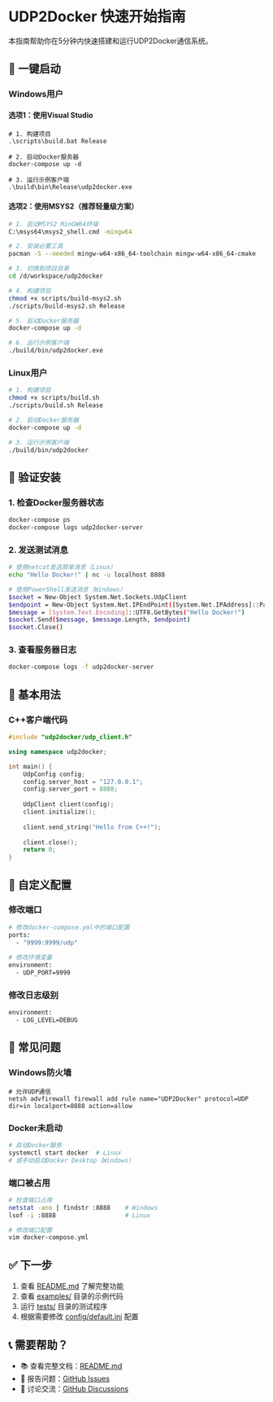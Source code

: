 # UDP2Docker 快速开始指南

本指南帮助你在5分钟内快速搭建和运行UDP2Docker通信系统。

## 🚀 一键启动

### Windows用户

#### 选项1：使用Visual Studio
```batch
# 1. 构建项目
.\scripts\build.bat Release

# 2. 启动Docker服务器
docker-compose up -d

# 3. 运行示例客户端
.\build\bin\Release\udp2docker.exe
```

#### 选项2：使用MSYS2（推荐轻量级方案）
```bash
# 1. 启动MSYS2 MinGW64终端
C:\msys64\msys2_shell.cmd -mingw64

# 2. 安装必要工具
pacman -S --needed mingw-w64-x86_64-toolchain mingw-w64-x86_64-cmake

# 3. 切换到项目目录
cd /d/workspace/udp2docker

# 4. 构建项目
chmod +x scripts/build-msys2.sh
./scripts/build-msys2.sh Release

# 5. 启动Docker服务器
docker-compose up -d

# 6. 运行示例客户端
./build/bin/udp2docker.exe
```

### Linux用户

```bash
# 1. 构建项目
chmod +x scripts/build.sh
./scripts/build.sh Release

# 2. 启动Docker服务器
docker-compose up -d

# 3. 运行示例客户端
./build/bin/udp2docker
```

## 🧪 验证安装

### 1. 检查Docker服务器状态
```bash
docker-compose ps
docker-compose logs udp2docker-server
```

### 2. 发送测试消息
```bash
# 使用netcat发送简单消息（Linux）
echo "Hello Docker!" | nc -u localhost 8888

# 使用PowerShell发送消息（Windows）
$socket = New-Object System.Net.Sockets.UdpClient
$endpoint = New-Object System.Net.IPEndPoint([System.Net.IPAddress]::Parse("127.0.0.1"), 8888)
$message = [System.Text.Encoding]::UTF8.GetBytes("Hello Docker!")
$socket.Send($message, $message.Length, $endpoint)
$socket.Close()
```

### 3. 查看服务器日志
```bash
docker-compose logs -f udp2docker-server
```

## 📝 基本用法

### C++客户端代码
```cpp
#include "udp2docker/udp_client.h"

using namespace udp2docker;

int main() {
    UdpConfig config;
    config.server_host = "127.0.0.1";
    config.server_port = 8888;
    
    UdpClient client(config);
    client.initialize();
    
    client.send_string("Hello from C++!");
    
    client.close();
    return 0;
}
```

## 🔧 自定义配置

### 修改端口
```bash
# 修改docker-compose.yml中的端口配置
ports:
  - "9999:9999/udp"
  
# 修改环境变量
environment:
  - UDP_PORT=9999
```

### 修改日志级别
```bash
environment:
  - LOG_LEVEL=DEBUG
```

## 🐛 常见问题

### Windows防火墙
```batch
# 允许UDP通信
netsh advfirewall firewall add rule name="UDP2Docker" protocol=UDP dir=in localport=8888 action=allow
```

### Docker未启动
```bash
# 启动Docker服务
systemctl start docker  # Linux
# 或手动启动Docker Desktop（Windows）
```

### 端口被占用
```bash
# 检查端口占用
netstat -ano | findstr :8888    # Windows
lsof -i :8888                   # Linux

# 修改端口配置
vim docker-compose.yml
```

## ✅ 下一步

1. 查看 [README.md](README.md) 了解完整功能
2. 查看 [examples/](examples/) 目录的示例代码
3. 运行 [tests/](tests/) 目录的测试程序
4. 根据需要修改 [config/default.ini](config/default.ini) 配置

## 📞 需要帮助？

- 📚 查看完整文档：[README.md](README.md)
- 🐛 报告问题：[GitHub Issues](https://github.com/your-org/udp2docker/issues)
- 💬 讨论交流：[GitHub Discussions](https://github.com/your-org/udp2docker/discussions) 